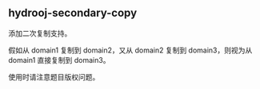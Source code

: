 ## hydrooj-secondary-copy

添加二次复制支持。

假如从 domain1 复制到 domain2，又从 domain2 复制到 domain3，则视为从 domain1 直接复制到 domain3。

使用时请注意题目版权问题。
